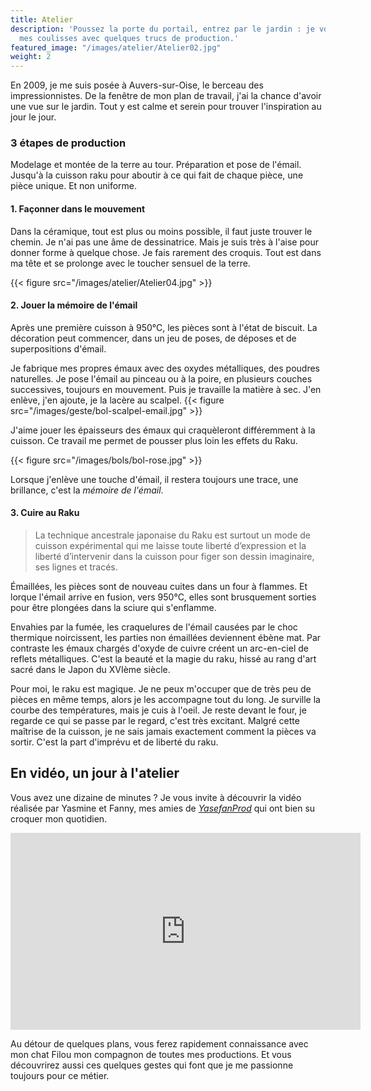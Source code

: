 ```yaml
---
title: Atelier
description: 'Poussez la porte du portail, entrez par le jardin : je vous fais visiter
  mes coulisses avec quelques trucs de production.'
featured_image: "/images/atelier/Atelier02.jpg"
weight: 2
---
```


En 2009, je me suis posée à Auvers-sur-Oise, le berceau des impressionnistes. De la fenêtre de mon plan de travail, j'ai la chance d'avoir une vue sur le jardin. Tout y est calme et serein pour trouver l'inspiration au jour le jour. 


### 3 étapes de production 
Modelage et montée de la terre au tour. Préparation et pose de l'émail. Jusqu'à la cuisson raku pour aboutir à ce qui fait de chaque pièce, une pièce unique. Et non uniforme.


#### 1. Façonner dans le mouvement 

Dans la céramique, tout est plus ou moins possible, il faut juste trouver le chemin. Je n'ai pas une âme de dessinatrice. Mais je suis très à l'aise pour donner forme à quelque chose. Je fais rarement des croquis. Tout est dans ma tête et se prolonge avec le toucher sensuel de la terre.

{{< figure src="/images/atelier/Atelier04.jpg" >}}

#### 2. Jouer la mémoire de l'émail

Après une première cuisson à 950°C, les pièces sont à l'état de biscuit. La décoration peut commencer, dans un jeu de poses, de déposes et de superpositions d'émail.

Je fabrique mes propres émaux avec des oxydes métalliques, des poudres naturelles. Je pose l'émail au pinceau ou à la poire, en plusieurs couches successives, toujours en mouvement. Puis je travaille la matière à sec. J'en enlève, j'en ajoute, je la lacère au scalpel. 
{{< figure src="/images/geste/bol-scalpel-email.jpg" >}}

J'aime jouer les épaisseurs des émaux qui craquèleront différemment à la cuisson. Ce travail me permet de pousser plus loin les effets du Raku. 

{{< figure src="/images/bols/bol-rose.jpg" >}}

Lorsque j'enlève une touche d'émail, il restera toujours une trace, une brillance, c'est la *mémoire de l'émail*.

#### 3. Cuire au Raku

> La technique ancestrale japonaise du Raku est surtout un mode de cuisson expérimental qui me laisse toute liberté d’expression et la liberté d’intervenir dans la cuisson pour figer son dessin imaginaire, ses lignes et tracés.

Émaillées, les pièces sont de nouveau cuites dans un four à flammes. Et lorque l'émail arrive en fusion, vers 950°C, elles sont brusquement sorties pour être plongées dans la sciure qui s'enflamme.

Envahies par la fumée, les craquelures de l'émail causées par le choc thermique noircissent, les parties non émaillées deviennent ébène mat. Par contraste les émaux chargés d'oxyde de cuivre créent un arc-en-ciel de reflets métalliques. C'est la beauté et la magie du raku, hissé au rang d'art sacré dans le Japon du XVIème siècle. 

Pour moi, le raku est magique. Je ne peux m'occuper que de très peu de pièces en même temps, alors je les accompagne tout du long. Je surville  la courbe des températures, mais je cuis à l'oeil. Je reste devant le four, je regarde ce qui se passe par le regard, c'est très excitant. Malgré cette maîtrise de la cuisson, je ne sais jamais exactement comment la pièces va sortir. C'est la part d'imprévu et de liberté du raku. 

## En vidéo, un jour à l'atelier

Vous avez une dizaine de minutes ? Je vous invite à découvrir la vidéo réalisée par Yasmine et Fanny, mes amies de *[YasefanProd](http://www.yasefanprod.com/)* qui ont bien su croquer mon quotidien. 

<iframe width="560" height="315" src="https://www.youtube.com/embed/Rghv0U_vWk4" frameborder="0" allowfullscreen></iframe>  

Au détour de quelques plans, vous ferez rapidement connaissance avec mon chat Filou mon compagnon de toutes mes productions. Et vous découvrirez aussi ces quelques gestes qui font que je me passionne toujours pour ce métier.


